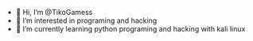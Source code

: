 - 👋 Hi, I’m @TikoGamess
- 👀 I’m interested in programing and hacking
- 🌱 I’m currently learning python programing and hacking with kali linux

<!---
TikoGamess/TikoGamess is a ✨ special ✨ repository because its `README.md` (this file) appears on your GitHub profile.
You can click the Preview link to take a look at your changes.
--->

